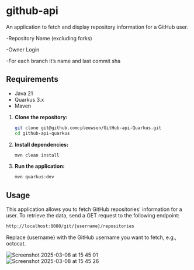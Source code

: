 # github-api

An application to fetch and display repository information for a GitHub user.

-Repository Name (excluding forks)

-Owner Login

-For each branch it’s name and last commit sha


## Requirements

- Java 21
- Quarkus 3.x
- Maven

1. **Clone the repository:**

    ```bash
    git clone git@github.com:pleewson/GitHub-api-Quarkus.git
    cd github-api-quarkus
    ```

2. **Install dependencies:**

    ```bash
    mvn clean install
    ```

3. **Run the application:**

    ```bash
    mvn quarkus:dev
    ```

## Usage

This application allows you to fetch GitHub repositories' information for a user. To retrieve the data, send a GET request to the following endpoint:

```bash
http://localhost:8080/git/{username}/repositories
```

Replace {username} with the GitHub username you want to fetch, e.g., octocat.

![Screenshot 2025-03-08 at 15 45 01](https://github.com/user-attachments/assets/203e7723-e754-4912-b4db-e1ac4a0622bf)
![Screenshot 2025-03-08 at 15 45 26](https://github.com/user-attachments/assets/df0006e8-2526-4aaf-a5dd-8cf62fbb91d2)


